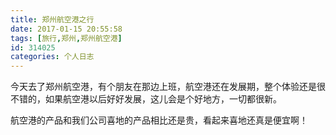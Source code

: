 ```yaml
---
title: 郑州航空港之行
date: 2017-01-15 20:55:58
tags: [旅行,郑州,郑州航空港]
id: 314025
categories: 个人日志
---
```


今天去了郑州航空港，有个朋友在那边上班，航空港还在发展期，整个体验还是很不错的，如果航空港以后好好发展，这儿会是个好地方，一切都很新。

航空港的产品和我们公司喜地的产品相比还是贵，看起来喜地还真是便宜啊！